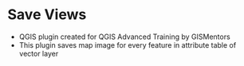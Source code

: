 # Save Views

* QGIS plugin created for QGIS Advanced Training by GISMentors 
* This plugin saves map image for every feature in attribute table of vector layer

